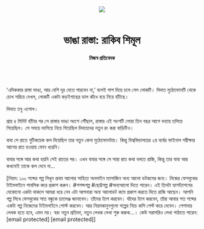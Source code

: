 <div align=center>
<img src=https://images.prothomalo.com/prothomalo-bangla/2021-01/1d75151c-eff9-4e9f-ac28-aebc4618d00f/palo_bangla_og.png />
<br><br>
<h1>ভাঙা রাস্তা: রাকিব শিমূল</h1> 
<h4>নিজস্ব প্রতিবেদক</h4>
<br><br>
</div>

‘এদিককার রাস্তা ভাঙা, আর বেশি দূর যেতে পারবেন না,’ বলেই পাশ দিয়ে চলে গেল লোকটি। দিদাত মুঠোফোনটি থেকে চোখ সরিয়ে দেখল, লোকটি একটা কড়ইগাছের ডাল কাঁধে বয়ে নিয়ে হাঁটছে।

দিদাত তবু এগোল।

প্রায় ৪ মিনিট হাঁটার পর সে রাস্তার ভাঙা অংশে পৌঁছাল, রাস্তার এই অংশটি সোয়া তিন বছর আগে বন্যায় তলিয়ে গিয়েছিল। সে সময়ে ভাসিয়ে নিয়ে গিয়েছিল দিদাতদের নতুন রং করা বাড়িটিও।

বাবা সে রাতে গুটিকয়েক কল দিয়েছিল তার নতুন কেনা মুঠোফোনটায়। কিন্তু বিশ্ববিদ্যালয়ের ২য় বর্ষের ফাইনাল পরীক্ষার আগের রাত হওয়ায় ফোন ধরেনি।

বাবার সঙ্গে আর কথা হয়নি সেই রাতের পর। এখন বাবার সঙ্গে সে সারা রাত কথা বলতে রাজি, কিন্তু তার বাবা আর কখনোই তাকে কল দেবে না…

[নিয়ম: ১০০ শব্দের গল্প লিখুন প্রথম আলোর সাহিত্য অনলাইন ম্যাগাজিন অন্য আলো ডটকমের জন্য। নিজের ফেসবুকের টাইমলাইনে পাবলিক করে প্রকাশ করুন। #শশব্দগল্প #ছোট্টগল্প #অন্যআলো দিতে পারেন। এই তিনটা হ্যাশট্যাশগের যেকোনো একটা থাকলে আমরা ধরে নেব এটা আপনারা অন্য আলোডট কমে প্রকাশ করতে দিতে রাজি আছেন। আপনি গল্প লিখে ফেসবুকের সাত বন্ধুকে চ্যালেঞ্জ জানাবেন। তাঁদের ট্যাগ করবেন। যাঁদের ট্যাগ করবেন, তাঁরা আবার শত শব্দের একটা গল্প নিজেদের টাইমলাইনে পোস্ট করবেন। আর নিয়মকানুনগুলো গল্পের নিচে কপি পেস্ট করে দেবেন। পেশাদার লেখক হতে হবে, এমন নয়। বরং নতুন প্রতিভা, নতুন লেখক লেখা শুরু করুক...। কেউ সরাসরিও লেখা পাঠাতে পারেন: [email protected] [email protected]]
